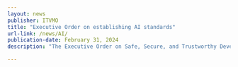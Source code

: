 ```yaml
---
layout: news
publisher: ITVMO
title: "Executive Order on establishing AI standards"
url-link: /news/AI/
publication-date: February 31, 2024
description: "The Executive Order on Safe, Secure, and Trustworthy Development and Use of Artificial Intelligence (AI) sets in motion a wave of agency activity across the federal government. This impacts various agencies in specific ways, influencing their approach to AI development, use, and regulation. The Office of Management and Budget (OMB) plays a crucial role in the execution of the Executive Order through its coordinating, standard-setting, and oversight functions, and working with the ITVMO has outlined key components here."

---
```

